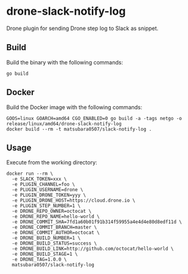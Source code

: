 # drone-slack-notify-log

Drone plugin for sending Drone step log to Slack as snippet.

## Build

Build the binary with the following commands:

```
go build
```

## Docker

Build the Docker image with the following commands:

```
GOOS=linux GOARCH=amd64 CGO_ENABLED=0 go build -a -tags netgo -o release/linux/amd64/drone-slack-notify-log
docker build --rm -t matsubara0507/slack-notify-log .
```

## Usage

Execute from the working directory:

```
docker run --rm \
  -e SLACK_TOKEN=xxx \
  -e PLUGIN_CHANNEL=foo \
  -e PLUGIN_USERNAME=drone \
  -e PLUGIN_DRONE_TOKEN=yyy \
  -e PLUGIN_DRONE_HOST=https://cloud.drone.io \
  -e PLUGIN_STEP_NUMBER=1 \
  -e DRONE_REPO_OWNER=octocat \
  -e DRONE_REPO_NAME=hello-world \
  -e DRONE_COMMIT_SHA=7fd1a60b01f91b314f59955a4e4d4e80d8edf11d \
  -e DRONE_COMMIT_BRANCH=master \
  -e DRONE_COMMIT_AUTHOR=octocat \
  -e DRONE_BUILD_NUMBER=1 \
  -e DRONE_BUILD_STATUS=success \
  -e DRONE_BUILD_LINK=http://github.com/octocat/hello-world \
  -e DRONE_BUILD_STAGE=1 \
  -e DRONE_TAG=1.0.0 \
  matsubara0507/slack-notify-log
```
